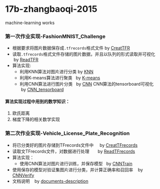 # 17b-zhangbaoqi-2015
machine-learning works

### 第一次作业实现-FashionMNIST_Challenge
* 根据要求将图片数据保存成`.tfrecords`格式文件  by [CreatTFR](https://github.com/m-L-0/17b-zhangbaoqi-2015/blob/master/CreatTFR.ipynb)
* 读取`.tfrecords`格式文件存储的图片数据，并且以队列的形式读取并可视化  by [ReadTFR](https://github.com/m-L-0/17b-zhangbaoqi-2015/blob/master/ReakTFR.ipynb)
* 算法实现:
  - 利用KNN算法对图片进行分类  by [KNN](https://github.com/m-L-0/17b-zhangbaoqi-2015/blob/master/MNIST-Algorithm-code/KNN.ipynb)
  - 利用K-means算法进行聚类   by [K-means](https://github.com/m-L-0/17b-zhangbaoqi-2015/blob/master/MNIST-Algorithm-code/K-Means.ipynb)
  - 利用CNN算法进行图片分类   by [CNN](https://github.com/m-L-0/17b-zhangbaoqi-2015/blob/master/MNIST-Algorithm-code/CNN.ipynb) CNN算法的tensorboard可视化  by [CNN_tensorboard](https://github.com/m-L-0/17b-zhangbaoqi-2015/blob/master/MNIST-Algorithm-code/CNN_tensorflow.ipynb)

#### 算法实现过程中用到的数学知识：  
1. 欧氏距离
2. 梯度下降的相关数学实现

### 第二次作业实现-Vehicle_License_Plate_Recognition
* 将已分类好的图片存储到TFrecords文件中     by [CreatTFrecords](https://github.com/m-L-0/17b-zhangbaoqi-2015/blob/master/License_plate_Recognition-Algorithm-code/CreatTFrecords.ipynb)
* 读取文TFrecords文件，对数据进行处理       by [ReadTFrecords](https://github.com/m-L-0/17b-zhangbaoqi-2015/blob/master/License_plate_Recognition-Algorithm-code/ReadTFrecords.ipynb)
* 算法实现：
  - 使用CNN算法对图片进行训练，并保存模型    by [CNNTrain](https://github.com/m-L-0/17b-zhangbaoqi-2015/blob/master/License_plate_Recognition-Algorithm-code/cnnTrain.ipynb)
* 使用保存的模型对验证集图片进行分类，并计算正确率和召回率    by [CNNVerify](https://github.com/m-L-0/17b-zhangbaoqi-2015/blob/master/License_plate_Recognition-Algorithm-code/cnnVerify.ipynb)
* 文档说明    by [documents-description](https://github.com/m-L-0/17b-zhangbaoqi-2015/blob/master/License_plate_Recognition-Algorithm-code/documents-description.md)
